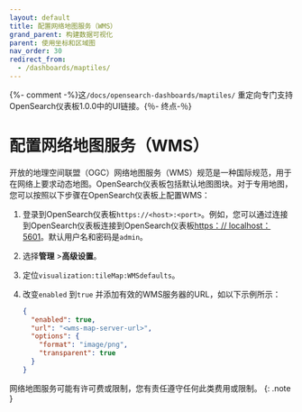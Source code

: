 ```yaml
---
layout: default
title: 配置网络地图服务（WMS）
grand_parent: 构建数据可视化
parent: 使用坐标和区域图
nav_order: 30
redirect_from:
  - /dashboards/maptiles/
---
```


{%- comment -%}这`/docs/opensearch-dashboards/maptiles/` 重定向专门支持OpenSearch仪表板1.0.0中的UI链接。{％- 终点-％}

# 配置网络地图服务（WMS）

开放的地理空间联盟（OGC）网络地图服务（WMS）规范是一种国际规范，用于在网络上要求动态地图。OpenSearch仪表板包括默认地图图块。对于专用地图，您可以按照以下步骤在OpenSearch仪表板上配置WMS：

1. 登录到OpenSearch仪表板`https://<host>:<port>`。例如，您可以通过连接到OpenSearch仪表板连接到OpenSearch仪表板[https：// localhost：5601](https://localhost:5601)。默认用户名和密码是`admin`。
2. 选择**管理** >**高级设置**。
3. 定位`visualization:tileMap:WMSdefaults`。
4. 改变`enabled` 到`true` 并添加有效的WMS服务器的URL，如以下示例所示：

   ```json
   {
     "enabled": true,
     "url": "<wms-map-server-url>",
     "options": {
       "format": "image/png",
       "transparent": true
     }
   }
   ```

网络地图服务可能有许可费或限制，您有责任遵守任何此类费用或限制。
{: .note }

